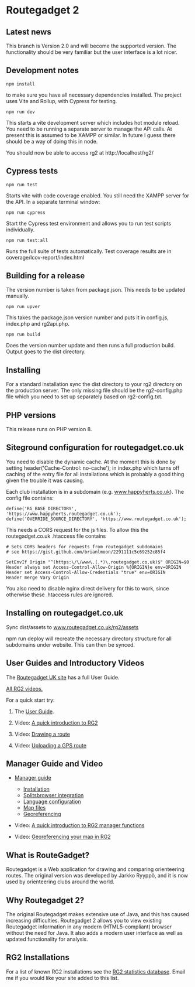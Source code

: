 # Routegadget 2

## Latest news

This branch is Version 2.0 and will become the supported version. The functionality should be very familiar but the user interface is a lot nicer.

## Development notes

```
npm install
```

to make sure you have all necessary dependencies installed. The project uses Vite and Rollup, with Cypress for testing.

```
npm run dev
```

This starts a vite development server which includes hot module reload. You need to be running a separate server to manage the API calls. At present this is assumed to be XAMPP or similar. In future I guess there should be a way of doing this in node.

You should now be able to access rg2 at http://localhost/rg2/

## Cypress tests

```
npm run test
```

Starts vite with code coverage enabled. You still need the XAMPP server for the API. In a separate terminal window:

```
npm run cypress
```

Start the Cypress test environment and allows you to run test scripts individually.

```
npm run test:all
```

Runs the full suite of tests automatically. Test coverage results are in coverage/lcov-report/index.html

## Building for a release

The version number is taken from package.json. This needs to be updated manually.

```
npm run upver
```

This takes the package.json version number and puts it in config.js, index.php and rg2api.php.

```
npm run build
```

Does the version number update and then runs a full production build. Output goes to the dist directory.

## Installing

For a standard installation sync the dist directory to your rg2 directory on the production server. The only missing file should be the rg2-config.php file which you need to set up separately based on rg2-config.txt.

## PHP versions

This release runs on PHP version 8.

## Siteground configuration for routegadget.co.uk

You need to disable the dynamic cache. At the moment this is done by setting header('Cache-Control: no-cache'); in index.php which turns off caching of the entry file for all installations which is probably a good thing given the trouble it was causing.

Each club installation is in a subdomain (e.g. www.happyherts.co.uk). The config file contains:

```
define('RG_BASE_DIRECTORY', 'https://www.happyherts.routegadget.co.uk');
define('OVERRIDE_SOURCE_DIRECTORY', 'https://www.routegadget.co.uk');
```

This needs a CORS request for the js files. To allow this the routegadget.co.uk .htaccess file contains

```
# Sets CORS headers for requests from routegadget subdomains
# see https://gist.github.com/brianlmoon/2291111c5c69252c85f4

SetEnvIf Origin "^(https:\/\/www\.(.*)\.routegadget.co.uk)$" ORIGIN=$0
Header always set Access-Control-Allow-Origin %{ORIGIN}e env=ORIGIN
Header set Access-Control-Allow-Credentials "true" env=ORIGIN
Header merge Vary Origin
```

You also need to disable nginx direct delivery for this to work, since otherwise these .htaccess rules are ignored.

## Installing on routegadget.co.uk

Sync dist/assets to www.routegadget.co.uk/rg2/assets

npm run deploy will recreate the necessary directory structure for all subdomains under website. This can then be synced.

## User Guides and Introductory Videos

The [Routegadget UK site](https://www.routegadget.co.uk) has a full User Guide.

[All RG2 videos.](http://screencast-o-matic.com/channels/c2e22vhJZ)

For a quick start try:

1. The [User Guide](https://www.routegadget.co.uk/docs/intro/).

2. Video: [A quick introduction to RG2](http://screencast-o-matic.com/u/VJsd/RG2-Quick-Introduction)

3. Video: [Drawing a route](http://screencast-o-matic.com/u/VJsd/RG2-Draw-A-Route)

4. Video: [Uploading a GPS route](http://screencast-o-matic.com/u/VJsd/RG2-GPS-Upload)

## Manager Guide and Video

- [Manager guide](https://github.com/Maprunner/rg2/wiki/Manager-details)

  - [Installation](https://github.com/Maprunner/rg2/wiki/Installation)
  - [Splitsbrowser integration](https://github.com/Maprunner/rg2/wiki/Splitsbrowser-integration)
  - [Language configuration](https://github.com/Maprunner/rg2/wiki/Language-configuration)
  - [Map files](https://github.com/Maprunner/rg2/wiki/Map-files)
  - [Georeferencing](https://github.com/Maprunner/rg2/wiki/Georeferencing-maps)

- Video: [A quick introduction to RG2 manager functions](http://screencast-o-matic.com/u/VJsd/RG2-Cassiobury-Manager-Demo)

- Video: [Georeferencing your map in RG2](http://screencast-o-matic.com/u/VJsd/Georeferencing)

## What is RouteGadget?

Routegadget is a Web application for drawing and comparing orienteering routes. The original version was developed by Jarkko Ryyppö, and it is now used by orienteering clubs around the world.

## Why Routegadget 2?

The original Routegadget makes extensive use of Java, and this has caused increasing difficulties.
Routegadget 2 allows you to view existing Routegadget information in any modern (HTML5-compliant) browser without the need for Java. It also adds a modern user interface as well as updated functionality for analysis.

## RG2 Installations

For a list of known RG2 installations see the [RG2 statistics database](http://www.maprunner.co.uk/rg2-stats). Email me if you would like your site added to this list.

```

```
